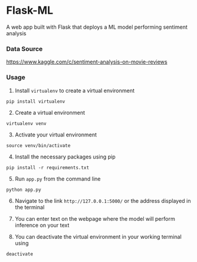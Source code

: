 # Flask-ML 
A web app built with Flask that deploys a ML model performing sentiment analysis

### Data Source
https://www.kaggle.com/c/sentiment-analysis-on-movie-reviews

### Usage
1. Install `virtualenv` to create a virtual environment 

`pip install virtualenv`

2. Create a virtual environment

`virtualenv venv`

3. Activate your virtual environment

`source venv/bin/activate`

4. Install the necessary packages using pip

`pip install -r requirements.txt`

5. Run `app.py` from the command line

`python app.py`

6. Navigate to the link `http://127.0.0.1:5000/` or the address displayed in the terminal

7. You can enter text on the webpage where the model will perform inference on your text

8. You can deactivate the virtual environment in your working terminal using 

`deactivate`